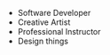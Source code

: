 - Software Developer
- Creative Artist
- Professional Instructor
- Design things

<!---
texas000/texas000 is a ✨ special ✨ repository because its `README.md` (this file) appears on your GitHub profile.
You can click the Preview link to take a look at your changes.
--->
